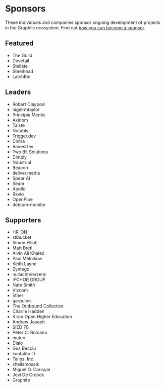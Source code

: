 # Sponsors

These individuals and companies sponsor ongoing development of projects in
the Graphile ecosystem. Find out [how you can become a
sponsor](https://graphile.org/sponsor/).

## Featured

- The Guild
- Dovetail
- Stellate
- Steelhead
- LatchBio

## Leaders

- Robert Claypool
- nigelrmtaylor
- Principia Mentis
- Axinom
- Taiste
- Notably
- Trigger.dev
- Cintra
- BairesDev
- Two Bit Solutions
- Dimply
- Ndustrial
- Beacon
- deliver.media
- Spear AI
- Seam
- Apollo
- Ravio
- OpenPipe
- dotcom-monitor

## Supporters

- HR-ON
- stlbucket
- Simon Elliott
- Matt Bretl
- Alvin Ali Khaled
- Paul Melnikow
- Keith Layne
- Zymego
- nullachtvierzehn
- IFCHOR GROUP
- Nate Smith
- Vizcom
- Ether
- garpulon
- The Outbound Collective
- Charlie Hadden
- Kiron Open Higher Education
- Andrew Joseph
- SIED 70
- Peter C. Romano
- mateo
- Dialo
- Gus Becciu
- kontakto-fi
- Tailos, Inc.
- sheilamosaik
- Miguel O. Carvajal
- Jovi De Croock
- Graphite
